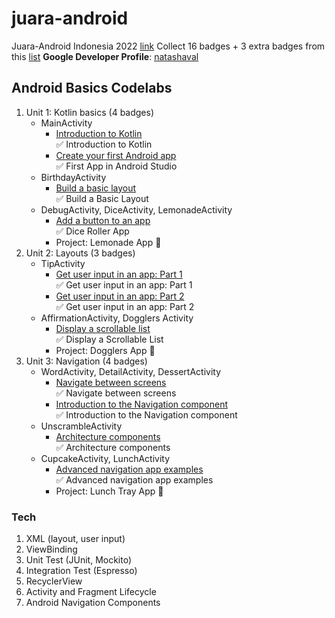 # juara-android

Juara-Android Indonesia 2022 [link](https://gdg.community.dev/events/details/google-gdg-jakarta-presents-info-session-juaraandroid-season-1/)
Collect 16 badges + 3 extra badges from this [list](https://docs.google.com/spreadsheets/d/1wTOp7craI3UA1nBemw6HiSvKEZLzzW7lM0iT55M31xo/edit#gid=0)
**Google Developer Profile**: [natashaval](https://developers.google.com/profile/u/natashaval)

## Android Basics Codelabs

1. Unit 1: Kotlin basics (4 badges)
    * MainActivity
        * [Introduction to Kotlin](https://developer.android.com/courses/pathways/android-basics-kotlin-one)  
          ✅ Introduction to Kotlin
        * [Create your first Android app](https://developer.android.com/courses/pathways/android-basics-kotlin-two)  
          ✅ First App in Android Studio
    * BirthdayActivity
        * [Build a basic layout](https://developer.android.com/courses/pathways/android-basics-kotlin-three)  
          ✅ Build a Basic Layout
    * DebugActivity, DiceActivity, LemonadeActivity
        * [Add a button to an app](https://developer.android.com/courses/pathways/android-basics-kotlin-four)  
          ✅ Dice Roller App
        * Project: Lemonade App 🍋
2. Unit 2: Layouts (3 badges)
    * TipActivity
        * [Get user input in an app: Part 1](https://developer.android.com/courses/pathways/android-basics-kotlin-unit-2-pathway-1)  
          ✅ Get user input in an app: Part 1
        * [Get user input in an app: Part 2](https://developer.android.com/courses/pathways/android-basics-kotlin-unit-2-pathway-2)  
          ✅ Get user input in an app: Part 2
    * AffirmationActivity, Dogglers Activity
        * [Display a scrollable list](https://developer.android.com/courses/pathways/android-basics-kotlin-unit-2-pathway-3)  
          ✅ Display a Scrollable List
        * Project: Dogglers App 🐶
3. Unit 3: Navigation (4 badges)
    * WordActivity, DetailActivity, DessertActivity
        * [Navigate between screens](https://developer.android.com/courses/pathways/android-basics-kotlin-unit-3-pathway-1)  
          ✅ Navigate between screens
        * [Introduction to the Navigation component](https://developer.android.com/courses/pathways/android-basics-kotlin-unit-3-pathway-2)  
          ✅ Introduction to the Navigation component
    * UnscrambleActivity
        * [Architecture components](https://developer.android.com/courses/pathways/android-basics-kotlin-unit-3-pathway-3)  
          ✅ Architecture components
    * CupcakeActivity, LunchActivity
        * [Advanced navigation app examples](https://developer.android.com/courses/pathways/android-basics-kotlin-unit-3-pathway-4)  
          ✅ Advanced navigation app examples
        * Project: Lunch Tray App 🍱

### Tech

1. XML (layout, user input)
2. ViewBinding
3. Unit Test (JUnit, Mockito)
4. Integration Test (Espresso)
5. RecyclerView
6. Activity and Fragment Lifecycle
7. Android Navigation Components
